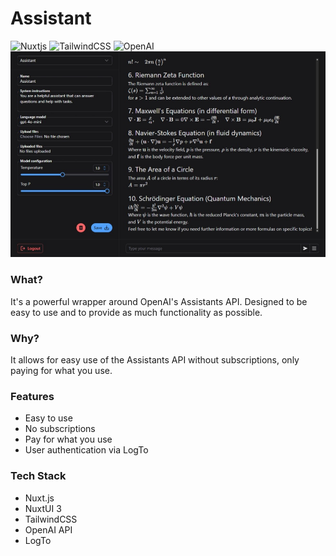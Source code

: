 # Assistant
![Nuxtjs](https://img.shields.io/badge/Nuxt-002E3B?style=for-the-badge&logo=nuxtdotjs&logoColor=#00DC82)
![TailwindCSS](https://img.shields.io/badge/tailwindcss-%2338B2AC.svg?style=for-the-badge&logo=tailwind-css&logoColor=white)
![OpenAI](https://img.shields.io/badge/OpenAI-74aa9c?style=for-the-badge&logo=openai&logoColor=white)
![image](/screenshot.jpeg)

### What?
It's a powerful wrapper around OpenAI's Assistants API.
Designed to be easy to use and to provide as much functionality as possible.

### Why?
It allows for easy use of the Assistants API without subscriptions, only paying for what you use.

### Features
- Easy to use
- No subscriptions
- Pay for what you use
- User authentication via LogTo

### Tech Stack
- Nuxt.js
- NuxtUI 3
- TailwindCSS
- OpenAI API
- LogTo
